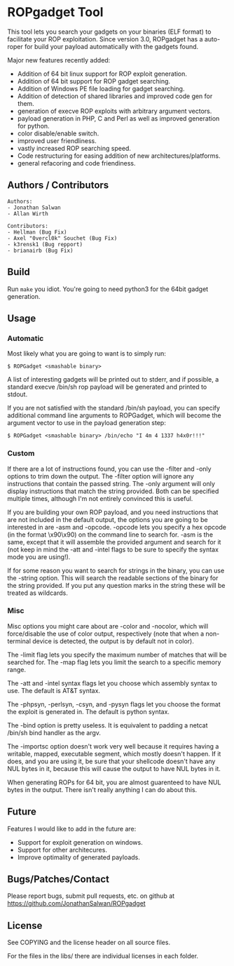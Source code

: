 ROPgadget Tool
==============

This tool lets you search your gadgets on your binaries (ELF format) to 
facilitate your ROP exploitation. Since version 3.0, ROPgadget has a 
auto-roper for build your payload automatically with the gadgets found.

Major new features recently added:

  - Addition of 64 bit linux support for ROP exploit generation.
  - Addition of 64 bit support for ROP gadget searching.
  - Addition of Windows PE file loading for gadget searching.
  - Addition of detection of shared libraries and improved code gen for them.
  - generation of execve ROP exploits with arbitrary argument vectors.
  - payload generation in PHP, C and Perl as well as improved generation for 
    python.
  - color disable/enable switch.
  - improved user friendliness.
  - vastly increased ROP searching speed.
  - Code restructuring for easing addition of new architectures/platforms.
  - general refacoring and code friendiness.

Authors / Contributors
----------------------

    Authors:
    - Jonathan Salwan
    - Allan Wirth

    Contributors:
    - Hellman (Bug Fix)
    - Axel "0vercl0k" Souchet (Bug Fix)
    - k3rensk1 (Bug repport)
    - brianairb (Bug Fix)


Build
-----

Run `make` you idiot. You're going to need python3 for the 64bit gadget 
generation.

Usage
-----

### Automatic

Most likely what you are going to want is to simply run:

    $ ROPGadget <smashable binary>

A list of interesting gadgets will be printed out to stderr, and if 
possible, a standard execve /bin/sh rop payload will be generated and 
printed to stdout.

If you are not satisfied with the standard /bin/sh payload, you can 
specify additional command line arguments to ROPGadget, which will 
become the argument vector to use in the payload generation step:

    $ ROPGadget <smashable binary> /bin/echo "I 4m 4 1337 h4x0r!!!"

### Custom

If there are a lot of instructions found, you can use the -filter and 
-only options to trim down the output. The -filter option will ignore 
any instructions that contain the passed string. The -only argument 
will only display instructions that match the string provided. Both can 
be specified multiple times, although I'm not entirely convinced this 
is useful.

If you are building your own ROP payload, and you need instructions 
that are not included in the default output, the options you are going 
to be interested in are -asm and -opcode. -opcode lets you specify a 
hex opcode (in the format \x90\x90) on the command line to search for. 
-asm is the same, except that it will assemble the provided argument 
and search for it (not keep in mind the -att and -intel flags to be 
sure to specify the syntax mode you are using!).

If for some reason you want to search for strings in the binary, you 
can use the -string option. This will search the readable sections of 
the binary for the string provided. If you put any question marks in 
the string these will be treated as wildcards.

### Misc

Misc options you might care about are -color and -nocolor, which will 
force/disable the use of color output, respectively (note that when a 
non-terminal device is detected, the output is by default not in color).

The -limit flag lets you specify the maximum number of matches that 
will be searched for. The -map flag lets you limit the search to a 
specific memory range.

The -att and -intel syntax flags let you choose which assembly syntax 
to use. The default is AT&T syntax.

The -phpsyn, -perlsyn, -csyn, and -pysyn flags let you choose the 
format the exploit is generated in. The default is python syntax.

The -bind option is pretty useless. It is equivalent to padding a 
netcat /bin/sh bind handler as the argv.

The -importsc option doesn't work very well because it requires having 
a writable, mapped, executable segment, which mostly doesn't happen. If 
it does, and you are using it, be sure that your shellcode doesn't have 
any NUL bytes in it, because this will cause the output to have NUL 
bytes in it.

When generating ROPs for 64 bit, you are almost guarenteed to have NUL 
bytes in the output. There isn't really anything I can do about this.

Future
------

Features I would like to add in the future are:

  - Support for exploit generation on windows.
  - Support for other architecures.
  - Improve optimality of generated payloads.

Bugs/Patches/Contact
--------------------

Please report bugs, submit pull requests, etc. on github at 
https://github.com/JonathanSalwan/ROPgadget

License
-------

See COPYING and the license header on all source files.

For the files in the libs/ there are individual licenses in each folder.
